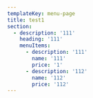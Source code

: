 ```yaml
---
templateKey: menu-page
title: test1
section:
  - description: '111'
    heading: '111'
    menuItems:
      - description: '111'
        name: '111'
        price: '1'
      - description: '112'
        name: '112'
        price: '112'
---
```



